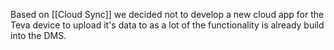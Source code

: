 Based on [[Cloud Sync]] we decided not to develop a new cloud app for the Teva device to upload it's data to as a lot of the functionality is already build into the DMS. 